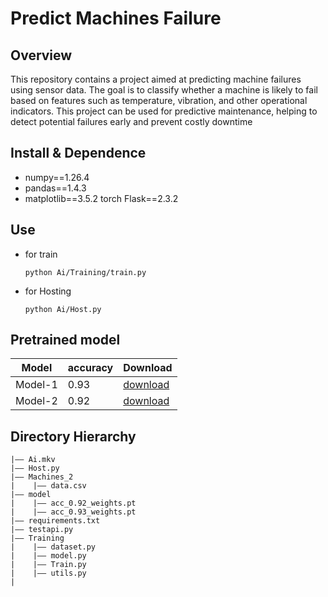 Predict Machines Failure
===
## Overview
This repository contains a project aimed at predicting machine failures using sensor data. The goal is to classify whether a machine is likely to fail based on features such as temperature, vibration, and other operational indicators. This project can be used for predictive maintenance, helping to detect potential failures early and prevent costly downtime



## Install & Dependence
  - numpy==1.26.4
  - pandas==1.4.3
  - matplotlib==3.5.2
torch
Flask==2.3.2



## Use
- for train
  ```
  python Ai/Training/train.py
  ```
- for Hosting
  ```
  python Ai/Host.py
  ```
## Pretrained model
| Model | accuracy |Download |
| ---    |  ---| ---   |
| Model-1 | 0.93   |  [download](https://github.com/lumbrjx/BRAIN/blob/main/Ai/model/acc_0.92_weights.pt) |
| Model-2 |  0.92  | [download](https://github.com/lumbrjx/BRAIN/blob/main/Ai/model/acc_0.93_weights.pt) |


## Directory Hierarchy
```
|—— Ai.mkv
|—— Host.py
|—— Machines_2
|    |—— data.csv
|—— model
|    |—— acc_0.92_weights.pt
|    |—— acc_0.93_weights.pt
|—— requirements.txt
|—— testapi.py
|—— Training
|    |—— dataset.py
|    |—— model.py
|    |—— Train.py
|    |—— utils.py
|    
```
